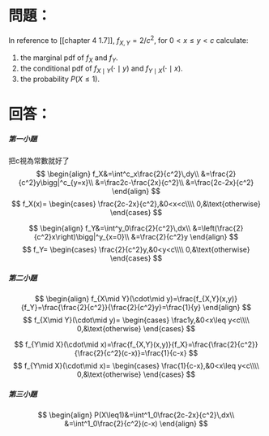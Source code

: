 # 問題：
In reference to [[chapter 4 1.7]], 
$f_{X,Y}=2/c^2$, for $0<x\leq y < c$
calculate:
1. the marginal pdf of $f_X$ and $f_Y$.
2. the conditional pdf of $f_{X\mid Y}(\cdot\mid y)$ and $f_{Y\mid X}(\cdot\mid x)$.
3. the probability $P(X\leq1)$.
# 回答：
##### 第一小題
把c視為常數就好了
$$
\begin{align}
f_X&=\int^c_x\frac{2}{c^2}\,dy\\
&=\frac{2}{c^2}y\bigg|^c_{y=x}\\
&=\frac2c-\frac{2x}{c^2}\\
&=\frac{2c-2x}{c^2}
\end{align}
$$
$$
f_X(x)=
\begin{cases}
\frac{2c-2x}{c^2},&0<x<c\\\\
0,&\text{otherwise}
\end{cases}
$$

$$
\begin{align}
f_Y&=\int^y_0\frac{2}{c^2}\,dx\\
&=\left(\frac{2}{c^2}x\right)\bigg|^y_{x=0}\\
&=\frac{2}{c^2}y
\end{align}
$$
$$
f_Y=
\begin{cases}
\frac{2}{c^2}y,&0<y<c\\\\
0,&\text{otherwise}
\end{cases}
$$
##### 第二小題
$$
\begin{align}
f_{X\mid Y}(\cdot\mid y)=\frac{f_{X,Y}(x,y)}{f_Y}=\frac{\frac{2}{c^2}}{\frac{2}{c^2}y}=\frac{1}{y}
\end{align}
$$
$$
f_{X\mid Y}(\cdot\mid y)=
\begin{cases}
\frac1y,&0<x\leq y<c\\\\
0,&\text{otherwise}
\end{cases}
$$

$$
f_{Y\mid X}(\cdot\mid x)=\frac{f_{X,Y}(x,y)}{f_X}=\frac{\frac{2}{c^2}}{\frac{2}{c^2}(c-x)}=\frac{1}{c-x}
$$
$$
f_{Y\mid X}(\cdot\mid x)=
\begin{cases}
\frac{1}{c-x},&0<x\leq y<c\\\\
0,&\text{otherwise}
\end{cases}
$$
##### 第三小題
$$
\begin{align}
 P(X\leq1)&=\int^1_0\frac{2c-2x}{c^2}\,dx\\
 &=\int^1_0\frac{2}{c^2}(c-x)
\end{align}
$$